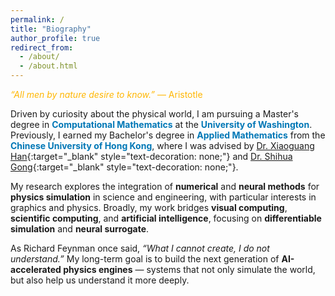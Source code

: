 ```yaml
---
permalink: /
title: "Biography"
author_profile: true
redirect_from: 
  - /about/
  - /about.html
---
```


<span style="color:#ffb703;">*“All men by nature desire to know.”* — Aristotle</span>

Driven by curiosity about the physical world, I am pursuing a Master's degree in <span style="color:#0077b6; font-weight:bold;">Computational Mathematics</span> at the <span style="color:#0077b6; font-weight:bold;">University of Washington</span>. Previously, I earned my Bachelor's degree in <span style="color:#0077b6; font-weight:bold;">Applied Mathematics</span> from the <span style="color:#0077b6; font-weight:bold;">Chinese University of Hong Kong</span>, where I was advised by [Dr. Xiaoguang Han](https://gaplab.cuhk.edu.cn/pages/people){:target="_blank" style="text-decoration: none;"} and [Dr. Shihua Gong](https://www.shihua-gong.org/){:target="_blank" style="text-decoration: none;"}.

My research explores the integration of **numerical** and **neural methods** for **physics simulation** in science and engineering, with particular interests in graphics and physics. Broadly, my work bridges **visual computing**, **scientific computing**, and **artificial intelligence**, focusing on **differentiable simulation** and **neural surrogate**.

As Richard Feynman once said, *“What I cannot create, I do not understand.”* My long-term goal is to build the next generation of **AI-accelerated physics engines** — systems that not only simulate the world, but also help us understand it more deeply.

